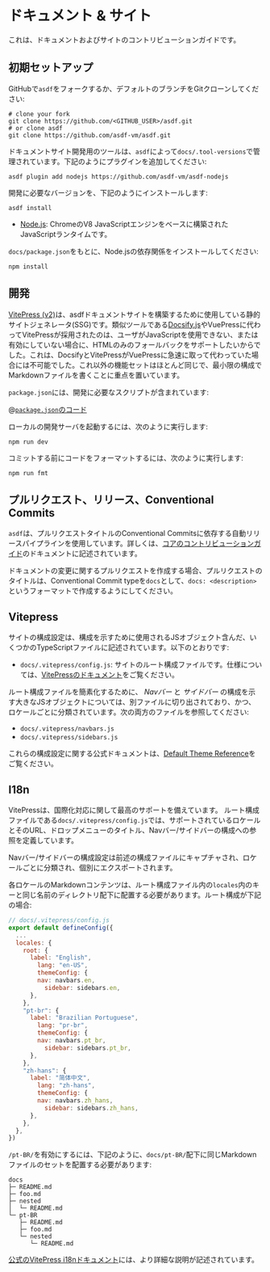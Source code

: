 # ドキュメント & サイト

これは、ドキュメントおよびサイトのコントリビューションガイドです。

## 初期セットアップ

GitHubで`asdf`をフォークするか、デフォルトのブランチをGitクローンしてください:

```shell
# clone your fork
git clone https://github.com/<GITHUB_USER>/asdf.git
# or clone asdf
git clone https://github.com/asdf-vm/asdf.git
```

ドキュメントサイト開発用のツールは、`asdf`によって`docs/.tool-versions`で管理されています。下記のようにプラグインを追加してください:

```shell
asdf plugin add nodejs https://github.com/asdf-vm/asdf-nodejs
```

開発に必要なバージョンを、下記のようにインストールします:

```shell
asdf install
```

- [Node.js](https://nodejs.org): ChromeのV8 JavaScriptエンジンをベースに構築されたJavaScriptランタイムです。

`docs/package.json`をもとに、Node.jsの依存関係をインストールしてください:

```shell
npm install
```

## 開発

[VitePress (v2)](https://vitepress.dev/)は、asdfドキュメントサイトを構築するために使用している静的サイトジェネレータ(SSG)です。類似ツールである[Docsify.js](https://docsify.js.org/)やVuePressに代わってVitePressが採用されたのは、ユーザがJavaScriptを使用できない、または有効にしていない場合に、HTMLのみのフォールバックをサポートしたいからでした。これは、DocsifyとVitePressがVuePressに急速に取って代わっていた場合には不可能でした。これ以外の機能セットはほとんど同じで、最小限の構成でMarkdownファイルを書くことに重点を置いています。

`package.json`には、開発に必要なスクリプトが含まれています:

@[`package.json`のコード](https://github.com/asdf-vm/asdf/blob/master/docs/package.json#L3-L5)

ローカルの開発サーバを起動するには、次のように実行します:

```shell
npm run dev
```

コミットする前にコードをフォーマットするには、次のように実行します:

```shell
npm run fmt
```

## プルリクエスト、リリース、Conventional Commits

`asdf`は、プルリクエストタイトルのConventional Commitsに依存する自動リリースパイプラインを使用しています。詳しくは、[コアのコントリビューションガイド](./core.md)のドキュメントに記述されています。

ドキュメントの変更に関するプルリクエストを作成する場合、プルリクエストのタイトルは、Conventional Commit typeを`docs`として、`docs: <description>`というフォーマットで作成するようにしてください。

## Vitepress

サイトの構成設定は、構成を示すために使用されるJSオブジェクト含んだ、いくつかのTypeScriptファイルに記述されています。以下のとおりです:

- `docs/.vitepress/config.js`: サイトのルート構成ファイルです。仕様については、[VitePressのドキュメント](https://vitepress.dev/reference/site-config)をご覧ください。

ルート構成ファイルを簡素化するために、 _Navバー_ と _サイドバー_ の構成を示す大きなJSオブジェクトについては、別ファイルに切り出されており、かつ、ロケールごとに分類されています。次の両方のファイルを参照してください:

- `docs/.vitepress/navbars.js`
- `docs/.vitepress/sidebars.js`

これらの構成設定に関する公式ドキュメントは、[Default Theme Reference](https://vitepress.dev/reference/default-theme-config)をご覧ください。

## I18n

VitePressは、国際化対応に関して最高のサポートを備えています。
ルート構成ファイルである`docs/.vitepress/config.js`では、サポートされているロケールとそのURL、ドロップメニューのタイトル、Navバー/サイドバーの構成への参照を定義しています。

Navバー/サイドバーの構成設定は前述の構成ファイルにキャプチャされ、ロケールごとに分類され、個別にエクスポートされます。

各ロケールのMarkdownコンテンツは、ルート構成ファイル内の`locales`内のキーと同じ名前のディレクトリ配下に配置する必要があります。ルート構成が下記の場合:

```js
// docs/.vitepress/config.js
export default defineConfig({
  ...
  locales: {
    root: {
      label: "English",
        lang: "en-US",
        themeConfig: {
        nav: navbars.en,
          sidebar: sidebars.en,
      },
    },
    "pt-br": {
      label: "Brazilian Portuguese",
        lang: "pr-br",
        themeConfig: {
        nav: navbars.pt_br,
          sidebar: sidebars.pt_br,
      },
    },
    "zh-hans": {
      label: "简体中文",
        lang: "zh-hans",
        themeConfig: {
        nav: navbars.zh_hans,
          sidebar: sidebars.zh_hans,
      },
    },
  },
})
```

`/pt-BR/`を有効にするには、下記のように、`docs/pt-BR/`配下に同じMarkdownファイルのセットを配置する必要があります:

```shell
docs
├─ README.md
├─ foo.md
├─ nested
│  └─ README.md
└─ pt-BR
   ├─ README.md
   ├─ foo.md
   └─ nested
      └─ README.md
```

[公式のVitePress i18nドキュメント](https://vitepress.dev/guide/i18n)には、より詳細な説明が記述されています。
